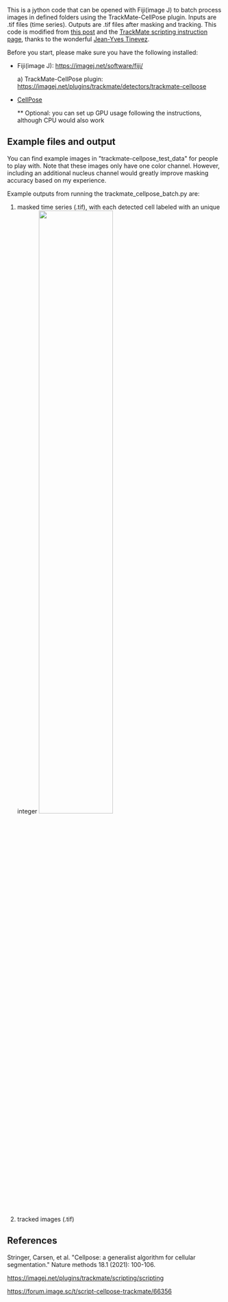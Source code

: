 This is a jython code that can be opened with Fiji(image J) to batch process images in defined folders using the TrackMate-CellPose plugin. Inputs are .tif files (time series). Outputs are .tif files after masking and tracking. This code is modified from [this post](https://forum.image.sc/t/script-cellpose-trackmate/66356) and the [TrackMate scripting instruction page](https://imagej.net/plugins/trackmate/scripting/scripting), thanks to the wonderful [Jean-Yves Tinevez](https://forum.image.sc/u/tinevez/summary). 


Before you start, please make sure you have the following installed:

* Fiji(image J): https://imagej.net/software/fiji/
   
   a) TrackMate-CellPose plugin: https://imagej.net/plugins/trackmate/detectors/trackmate-cellpose

* [CellPose](https://github.com/MouseLand/cellpose)

   ** Optional: you can set up GPU usage following the instructions, although CPU would also work

## Example files and output

You can find example images in "trackmate-cellpose_test_data\" for people to play with. Note that these images only have one color channel. However, including an additional nucleus channel would greatly improve masking accuracy based on my experience. 

Example outputs from running the trackmate_cellpose_batch.py are:

1) masked time series (.tif), with each detected cell labeled with an unique integer
   <img src="https://user-images.githubusercontent.com/63782903/226086537-1dddd375-3206-44db-8208-17715d70c744.png" width="60%">
3) tracked images (.tif)
## References

Stringer, Carsen, et al. "Cellpose: a generalist algorithm for cellular segmentation." Nature methods 18.1 (2021): 100-106.

https://imagej.net/plugins/trackmate/scripting/scripting

https://forum.image.sc/t/script-cellpose-trackmate/66356





